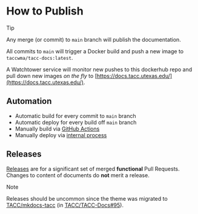 # How to Publish

> [!TIP]
> Any merge (or commit) to `main` branch will publish the documentation.

All commits to `main` will trigger a Docker build and push a new image to `taccwma/tacc-docs:latest`.

A Watchtower service will monitor new pushes to this dockerhub repo and pull down new images _on the fly_ to [https://docs.tacc.utexas.edu/](https://docs.tacc.utexas.edu/).

## Automation

* Automatic build for every commit to `main` branch
* Automatic deploy for every build off `main` branch
* Manually build via [GitHub Actions](https://github.com/TACC/TACC-Docs/actions)
* Manually deploy via [internal process](https://tacc-main.atlassian.net/wiki/x/aBhv)

## Releases

[Releases](https://github.com/TACC/TACC-Docs/releases) are for a significant set of merged **functional** Pull Requests. Changes to content of documents do **not** merit a release.

> [!NOTE]
> Releases should be uncommon since the theme was migrated to [TACC/mkdocs-tacc](https://github.com/TACC/mkdocs-tacc) (in [TACC/TACC-Docs#95](https://github.com/TACC/TACC-Docs/pull/95)).
